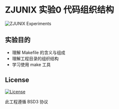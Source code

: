 # ZJUNIX 实验0 代码组织结构

![ZJUNIX Experiments](https://img.shields.io/badge/ZJUNIX-Experiment1-blue.svg)

## 实验目的

- 理解 Makefile 的含义与组成
- 理解工程目录的组织结构
- 学习使用 make 工具

## License

[![License](https://img.shields.io/badge/License-BSD%203--Clause-blue.svg)](./LICENSE)

此工程遵循 BSD3 协议